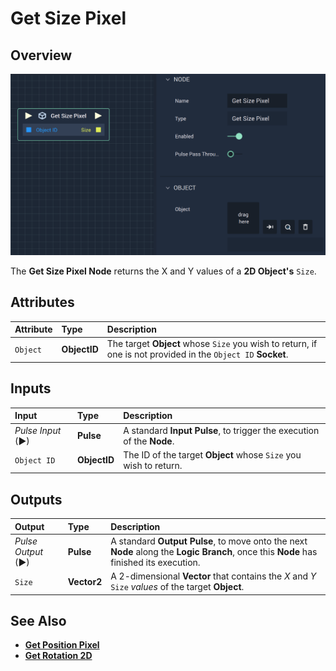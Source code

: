 # Get Size Pixel

## Overview

![The Get Size Pixel Node.](../../../.gitbook/assets/getsizepixel.png)

The **Get Size Pixel Node** returns the X and Y values of a **2D Object's** `Size`.

## Attributes

| Attribute | Type | Description |
| :--- | :--- | :--- |
| `Object` | **ObjectID** | The target **Object** whose `Size` you wish to return, if one is not provided in the `Object ID` **Socket**. |

## Inputs

| Input | Type | Description |
| :--- | :--- | :--- |
| _Pulse Input_ \(►\) | **Pulse** | A standard **Input Pulse**, to trigger the execution of the **Node**. |
| `Object ID` | **ObjectID** | The ID of the target **Object** whose `Size` you wish to return. |

## Outputs

| Output | Type | Description |
| :--- | :--- | :--- |
| _Pulse Output_ \(►\) | **Pulse** | A standard **Output Pulse**, to move onto the next **Node** along the **Logic Branch**, once this **Node** has finished its execution. |
| `Size` | **Vector2** | A 2-dimensional **Vector** that contains the _X_ and _Y_ `Size` _values_ of the target **Object**. |

## See Also

* [**Get Position Pixel**](get-position-pixel.md)
* [**Get Rotation 2D**](get-rotation-pixel.md)

